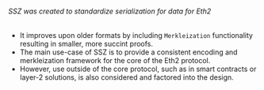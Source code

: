 
###### SSZ was created to standardize serialization for data for Eth2

- It improves upon older formats by including `Merkleization` functionality resulting in smaller, more succint proofs.
- The main use-case of SSZ is to provide a consistent encoding and merkleization framework for the core of the Eth2 protocol.
- However, use outside of the core protocol, such as in smart contracts or layer-2 solutions, is also considered and factored into the design.

